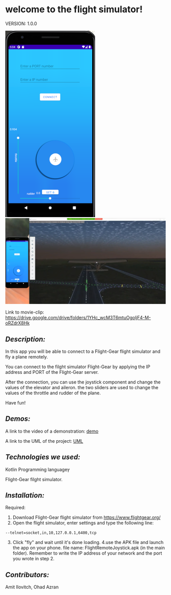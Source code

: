 # **welcome to the flight simulator!**

VERSION:
1.0.0


![Image of Yaktocat](https://github.com/azranohad/Flight_Android_App/blob/master/app.PNG)
![Image of Yaktocat](https://github.com/azranohad/Flight_Android_App/blob/master/%E2%80%8F%E2%80%8Fpresentation.PNG)

Link to movie-clip: https://drive.google.com/drive/folders/1YHc_wcM3T6mtuOgoljF4-M-oRZdrX8Hk  

## *Description:*
In this app you will be able to connect to a Flight-Gear flight simulator and fly a plane remotely.

You can connect to the filght simulator Flight-Gear by applying the IP address and PORT of the Flight-Gear server.

After the connection, you can use the joystick component and change the values of the elevator and aileron.
the two sliders are used to change the values of the throttle and rudder of the plane. 

Have fun!



## *Demos:*
A link to the video of a demonstration:
[demo](https://drive.google.com/drive/folders/1YHc_wcM3T6mtuOgoljF4-M-oRZdrX8Hk)

A link to the UML of the project:
[UML](https://github.com/azranohad/Flight_Android_App/blob/master/Flight%20gear%20(2).jpeg)


## *Technologies we used:*

Kotlin Programming languageץ

Flight-Gear filght simulator.


## *Installation:*
Required:
1. Download Flight-Gear flight simulator from https://www.flightgear.org/
2. Open the flight simulator, enter settings and type the following line:
```
--telnet=socket,in,10,127.0.0.1,6400,tcp
```
3. Click "fly" and wait until it's done loading.
4.use the APK file and launch the app on your phone. file name: FlightRemoteJoystick.apk (in the main folder). Remember to write the IP address of your network and the port     you wrote in step 2.


## *Contributors:*
Amit Ilovitch, Ohad Azran

